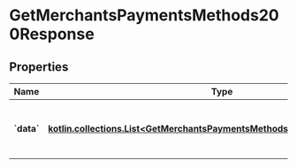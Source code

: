 
# GetMerchantsPaymentsMethods200Response

## Properties
Name | Type | Description | Notes
------------ | ------------- | ------------- | -------------
**&#x60;data&#x60;** | [**kotlin.collections.List&lt;GetMerchantsPaymentsMethods200ResponseDataInner&gt;**](GetMerchantsPaymentsMethods200ResponseDataInner.md) | Lista de los métodos de pago de la tienda para esa orden |  [optional]



